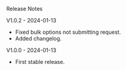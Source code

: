 Release Notes

V1.0.2 - 2024-01-13

- Fixed bulk options not submitting request.
- Added changelog.

V1.0.0 - 2024-01-13

- First stable release.
